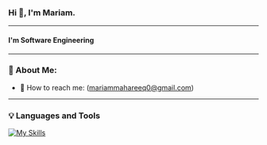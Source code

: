 ### Hi 👋, I'm Mariam.

-------------------------------------------------------------------------------------------------------------------------------------------------------------------------
#### I'm Software Engineering

-------------------------------------------------------------------------------------------------------------------------------------------------------------------------

### :woman: About Me: 
- :email: How to reach me: (mariammahareeq0@gmail.com)

-------------------------------------------------------------------------------------------------------------------------------------------------------------------------
### :bulb:  Languages and Tools

[![My Skills](https://skillicons.dev/icons?i=js,html,css,react,angular,nodejs,mongodb,git)](https://skillicons.dev)
<!--
**mmahareeq/mmahareeq** is a ✨ _special_ ✨ repository because its `README.md` (this file) appears on your GitHub profile.

Here are some ideas to get you started:

- 🔭 I’m currently working on ...
- 🌱 I’m currently learning ...
- 👯 I’m looking to collaborate on ...
- 🤔 I’m looking for help with ...
- 💬 Ask me about ...
- 📫 How to reach me: ...
- 😄 Pronouns: ...
- ⚡ Fun fact: ...
-->
